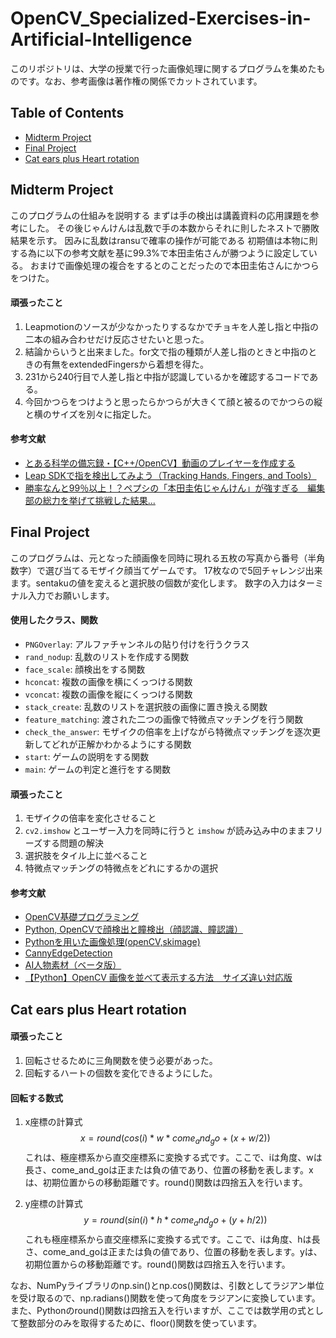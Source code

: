 # OpenCV_Specialized-Exercises-in-Artificial-Intelligence

このリポジトリは、大学の授業で行った画像処理に関するプログラムを集めたものです。なお、参考画像は著作権の関係でカットされています。

## Table of Contents

- [Midterm Project](#Midterm-Project)
- [Final Project](#Final-Project)
- [Cat ears plus Heart rotation](#Cat-ears-plus-Heart-rotation)

## Midterm Project

このプログラムの仕組みを説明する
まずは手の検出は講義資料の応用課題を参考にした。
その後じゃんけんは乱数で手の本数からそれに則したネストで勝敗結果を示す。
因みに乱数はransuで確率の操作が可能である
初期値は本物に則する為に以下の参考文献を基に99.3%で本田圭佑さんが勝つように設定している。
おまけで画像処理の複合をするとのことだったので本田圭佑さんにかつらをつけた。
#### 頑張ったこと

1. Leapmotionのソースが少なかったりするなかでチョキを人差し指と中指の二本の組み合わせだけ反応させたいと思った。
2. 結論からいうと出来ました。for文で指の種類が人差し指のときと中指のときの有無をextendedFingersから着想を得た。
3.  231から240行目で人差し指と中指が認識しているかを確認するコードである。
4. 今回かつらをつけようと思ったらかつらが大きくて顔と被るのでかつらの縦と横のサイズを別々に指定した。
#### 参考文献

- [とある科学の備忘録・【C++/OpenCV】動画のプレイヤーを作成する](https://shizenkarasuzon.hatenablog.com/entry/2020/03/21/000437)
- [Leap SDKで指を検出してみよう（Tracking Hands, Fingers, and Tools）](https://www.buildinsider.net/small/leapmotioncpp/002)
- [勝率なんと99％以上！？ペプシの「本田圭佑じゃんけん」が強すぎる　編集部の総力を挙げて挑戦した結果...](https://www.j-cast.com/2019/04/17355553.html?p=all)



## Final Project
このプログラムは、元となった顔画像を同時に現れる五枚の写真から番号（半角数字）で選び当てるモザイク顔当てゲームです。
17枚なので5回チャレンジ出来ます。sentakuの値を変えると選択肢の個数が変化します。
数字の入力はターミナル入力でお願いします。
#### 使用したクラス、関数

- `PNGOverlay`: アルファチャンネルの貼り付けを行うクラス
- `rand_nodup`: 乱数のリストを作成する関数
- `face_scale`: 顔検出をする関数
- `hconcat`: 複数の画像を横にくっつける関数
- `vconcat`: 複数の画像を縦にくっつける関数
- `stack_create`: 乱数のリストを選択肢の画像に置き換える関数
- `feature_matching`: 渡された二つの画像で特微点マッチングを行う関数
- `check_the_answer`: モザイクの倍率を上げながら特微点マッチングを逐次更新してどれが正解かわかるようにする関数
- `start`: ゲームの説明をする関数
- `main`: ゲームの判定と進行をする関数

#### 頑張ったこと

1. モザイクの倍率を変化させること
2. `cv2.imshow` とユーザー入力を同時に行うと `imshow` が読み込み中のままフリーズする問題の解決
3. 選択肢をタイル上に並べること
4. 特微点マッチングの特微点をどれにするかの選択

#### 参考文献

- [OpenCV基礎プログラミング](https://jellyware.jp/aicorex/contents/out_c04_opencv.html)
- [Python, OpenCVで顔検出と瞳検出（顔認識、瞳認識）](https://note.nkmk.me/python-opencv-face-detection-haar-cascade/)
- [Pythonを用いた画像処理(openCV,skimage)](https://qiita.com/taka_baya/items/453e429b466ffaa702c9)
- [CannyEdgeDetection](https://github.com/kotai2003/CannyEdgeDetection/tree/master/t_module)
- [AI人物素材（ベータ版）](https://www.photo-ac.com/main/genface)
- [【Python】OpenCV 画像を並べて表示する方法　サイズ違い対応版](https://small-onigiri.com/program-220626/)

## Cat ears plus Heart rotation

#### 頑張ったこと

1. 回転させるために三角関数を使う必要があった。
2. 回転するハートの個数を変化できるようにした。

#### 回転する数式

1. x座標の計算式
    $$x = round(cos(i) * w * come_and_go + (x + w/2))$$
これは、極座標系から直交座標系に変換する式です。ここで、iは角度、wは長さ、come_and_goは正または負の値であり、位置の移動を表します。xは、初期位置からの移動距離です。round()関数は四捨五入を行います。

2. y座標の計算式
    $$y = round(sin(i) * h * come_and_go + (y + h/2))$$
これも極座標系から直交座標系に変換する式です。ここで、iは角度、hは長さ、come_and_goは正または負の値であり、位置の移動を表します。yは、初期位置からの移動距離です。round()関数は四捨五入を行います。

なお、NumPyライブラリのnp.sin()とnp.cos()関数は、引数としてラジアン単位を受け取るので、np.radians()関数を使って角度をラジアンに変換しています。また、Pythonのround()関数は四捨五入を行いますが、ここでは数学用の式として整数部分のみを取得するために、floor()関数を使っています。
